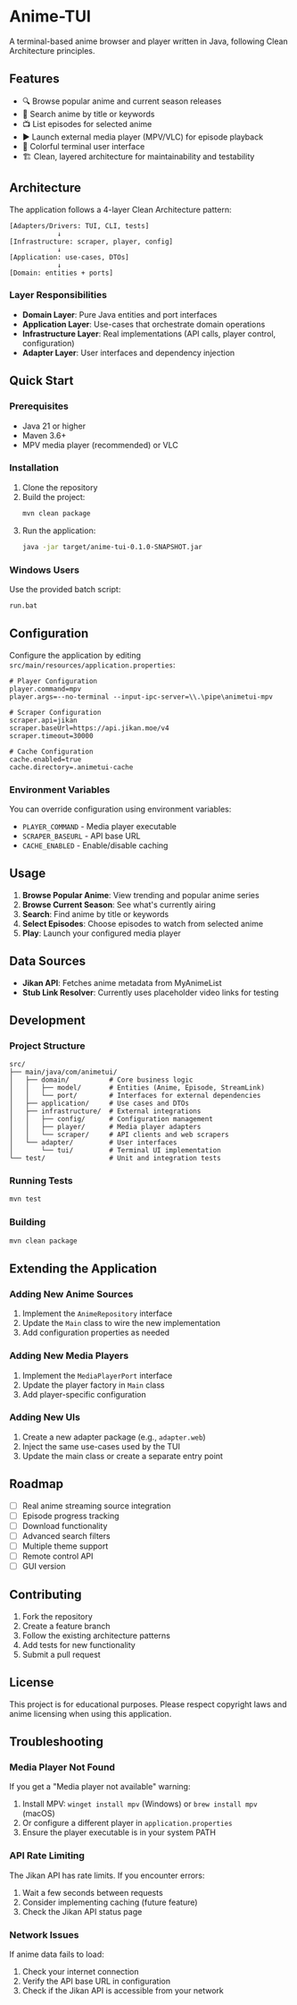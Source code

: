 # Anime-TUI

A terminal-based anime browser and player written in Java, following Clean Architecture principles.

## Features

- 🔍 Browse popular anime and current season releases
- 🔎 Search anime by title or keywords
- 📺 List episodes for selected anime
- ▶️ Launch external media player (MPV/VLC) for episode playback
- 🎨 Colorful terminal user interface
- 🏗️ Clean, layered architecture for maintainability and testability

## Architecture

The application follows a 4-layer Clean Architecture pattern:

```
[Adapters/Drivers: TUI, CLI, tests]
            ↓
[Infrastructure: scraper, player, config]
            ↓
[Application: use-cases, DTOs]
            ↓
[Domain: entities + ports]
```

### Layer Responsibilities

- **Domain Layer**: Pure Java entities and port interfaces
- **Application Layer**: Use-cases that orchestrate domain operations
- **Infrastructure Layer**: Real implementations (API calls, player control, configuration)
- **Adapter Layer**: User interfaces and dependency injection

## Quick Start

### Prerequisites

- Java 21 or higher
- Maven 3.6+
- MPV media player (recommended) or VLC

### Installation

1. Clone the repository
2. Build the project:
   ```bash
   mvn clean package
   ```
3. Run the application:
   ```bash
   java -jar target/anime-tui-0.1.0-SNAPSHOT.jar
   ```

### Windows Users

Use the provided batch script:
```cmd
run.bat
```

## Configuration

Configure the application by editing `src/main/resources/application.properties`:

```properties
# Player Configuration
player.command=mpv
player.args=--no-terminal --input-ipc-server=\\.\pipe\animetui-mpv

# Scraper Configuration
scraper.api=jikan
scraper.baseUrl=https://api.jikan.moe/v4
scraper.timeout=30000

# Cache Configuration
cache.enabled=true
cache.directory=.animetui-cache
```

### Environment Variables

You can override configuration using environment variables:

- `PLAYER_COMMAND` - Media player executable
- `SCRAPER_BASEURL` - API base URL
- `CACHE_ENABLED` - Enable/disable caching

## Usage

1. **Browse Popular Anime**: View trending and popular anime series
2. **Browse Current Season**: See what's currently airing
3. **Search**: Find anime by title or keywords
4. **Select Episodes**: Choose episodes to watch from selected anime
5. **Play**: Launch your configured media player

## Data Sources

- **Jikan API**: Fetches anime metadata from MyAnimeList
- **Stub Link Resolver**: Currently uses placeholder video links for testing

## Development

### Project Structure

```
src/
├── main/java/com/animetui/
│   ├── domain/          # Core business logic
│   │   ├── model/       # Entities (Anime, Episode, StreamLink)
│   │   └── port/        # Interfaces for external dependencies
│   ├── application/     # Use cases and DTOs
│   ├── infrastructure/  # External integrations
│   │   ├── config/      # Configuration management
│   │   ├── player/      # Media player adapters
│   │   └── scraper/     # API clients and web scrapers
│   └── adapter/         # User interfaces
│       └── tui/         # Terminal UI implementation
└── test/                # Unit and integration tests
```

### Running Tests

```bash
mvn test
```

### Building

```bash
mvn clean package
```

## Extending the Application

### Adding New Anime Sources

1. Implement the `AnimeRepository` interface
2. Update the `Main` class to wire the new implementation
3. Add configuration properties as needed

### Adding New Media Players

1. Implement the `MediaPlayerPort` interface
2. Update the player factory in `Main` class
3. Add player-specific configuration

### Adding New UIs

1. Create a new adapter package (e.g., `adapter.web`)
2. Inject the same use-cases used by the TUI
3. Update the main class or create a separate entry point

## Roadmap

- [ ] Real anime streaming source integration
- [ ] Episode progress tracking
- [ ] Download functionality
- [ ] Advanced search filters
- [ ] Multiple theme support
- [ ] Remote control API
- [ ] GUI version

## Contributing

1. Fork the repository
2. Create a feature branch
3. Follow the existing architecture patterns
4. Add tests for new functionality
5. Submit a pull request

## License

This project is for educational purposes. Please respect copyright laws and anime licensing when using this application.

## Troubleshooting

### Media Player Not Found

If you get a "Media player not available" warning:

1. Install MPV: `winget install mpv` (Windows) or `brew install mpv` (macOS)
2. Or configure a different player in `application.properties`
3. Ensure the player executable is in your system PATH

### API Rate Limiting

The Jikan API has rate limits. If you encounter errors:

1. Wait a few seconds between requests
2. Consider implementing caching (future feature)
3. Check the Jikan API status page

### Network Issues

If anime data fails to load:

1. Check your internet connection
2. Verify the API base URL in configuration
3. Check if the Jikan API is accessible from your network
